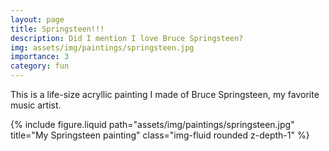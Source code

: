 ```yaml
---
layout: page
title: Springsteen!!!
description: Did I mention I love Bruce Springsteen?
img: assets/img/paintings/springsteen.jpg
importance: 3
category: fun
---
```


This is a life-size acryllic painting I made of Bruce Springsteen, my favorite music artist.

<div class="row">
    <div class="col-sm mt-3 mt-md-0">
        {% include figure.liquid path="assets/img/paintings/springsteen.jpg" title="My Springsteen painting" class="img-fluid rounded z-depth-1" %}
    </div>
</div>
